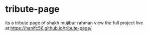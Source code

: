 # tribute-page
 its a tribute page of shakh mujibur rahman
 view the full project live at:https://hanifc56.github.io/tribute-page/
